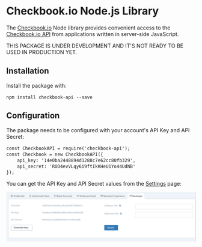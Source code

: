 # Checkbook.io Node.js Library

The [Checkbook.io](https://checkbook.io/) Node library provides convenient access to the [Checkbook.io API](https://checkbook.io/docs/api) from
applications written in server-side JavaScript.

THIS PACKAGE IS UNDER DEVELOPMENT AND IT'S NOT READY TO BE USED IN PRODUCTION YET.

## Installation

Install the package with:

    npm install checkbook-api --save
    
## Configuration

The package needs to be configured with your account's API Key and API Secret:

    const CheckbookAPI = require('checkbook-api');
    const Checkbook = new CheckbookAPI({
        api_key: '14e0ba2448894d1288c7e62cc80fb329',
        api_secret: 'ROD4evVLqy6i9ftIkKHeU1Yo44UdNB'
    });
    
You can get the API Key and API Secret values from the [Settings](https://checkbook.io/account/settings) page:

![API Key and API Secret](docs/API_Keys.png)
    
    